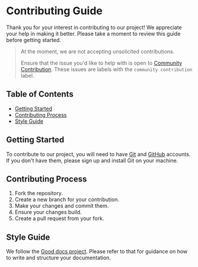 # Contributing Guide

Thank you for your interest in contributing to our project! We appreciate your help in making it better. Please take a moment to review this guide before getting started.

> At the moment, we are not accepting unsolicited contributions.
>
> Ensure that the issue you'd like to help with is open to [Community Contribution](https://github.com/pieces-app/documentation/labels/community%20contribution). These issues are labels with the `community contribution` label.

## Table of Contents
- [Getting Started](#getting-started)
- [Contributing Process](#contributing-process)
- [Style Guide](#style-guide)

## Getting Started

To contribute to our project, you will need to have [Git](https://git-scm.com/) and [GitHub](https://github.com/) accounts. If you don't have them, please sign up and install Git on your machine.

## Contributing Process

1. Fork the repository.
1. Create a new branch for your contribution.
1. Make your changes and commit them.
1. Ensure your changes build.
1. Create a pull request from your fork.

## Style Guide

We follow the [Good docs project](https://www.thegooddocsproject.dev). Please refer to that for guidance on how to write and structure your documentation.
